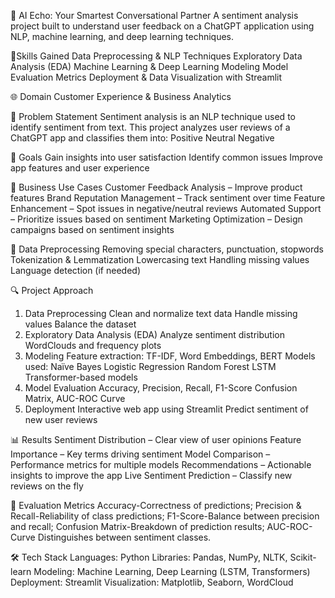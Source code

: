 🤖 AI Echo: Your Smartest Conversational Partner
A sentiment analysis project built to understand user feedback on a ChatGPT application using NLP, machine learning, and deep learning techniques.

🧠Skills Gained
Data Preprocessing & NLP Techniques
Exploratory Data Analysis (EDA)
Machine Learning & Deep Learning Modeling
Model Evaluation Metrics
Deployment & Data Visualization with Streamlit

🌐 Domain
Customer Experience & Business Analytics

📌 Problem Statement
Sentiment analysis is an NLP technique used to identify sentiment from text.
This project analyzes user reviews of a ChatGPT app and classifies them into:
Positive
Neutral
Negative

🎯 Goals
Gain insights into user satisfaction
Identify common issues
Improve app features and user experience

💼 Business Use Cases
Customer Feedback Analysis – Improve product features
Brand Reputation Management – Track sentiment over time
Feature Enhancement – Spot issues in negative/neutral reviews
Automated Support – Prioritize issues based on sentiment
Marketing Optimization – Design campaigns based on sentiment insights

🧹 Data Preprocessing
Removing special characters, punctuation, stopwords
Tokenization & Lemmatization
Lowercasing text
Handling missing values
Language detection (if needed)

🔍 Project Approach
1. Data Preprocessing
Clean and normalize text data
Handle missing values
Balance the dataset
2. Exploratory Data Analysis (EDA)
Analyze sentiment distribution
WordClouds and frequency plots
3. Modeling
Feature extraction: TF-IDF, Word Embeddings, BERT
Models used:
Naïve Bayes
Logistic Regression
Random Forest
LSTM
Transformer-based models
4. Model Evaluation
Accuracy, Precision, Recall, F1-Score
Confusion Matrix, AUC-ROC Curve
5. Deployment
Interactive web app using Streamlit
Predict sentiment of new user reviews

📊 Results
Sentiment Distribution – Clear view of user opinions
Feature Importance – Key terms driving sentiment
Model Comparison – Performance metrics for multiple models
Recommendations – Actionable insights to improve the app
Live Sentiment Prediction – Classify new reviews on the fly

🧪 Evaluation Metrics
Accuracy-Correctness of predictions;
Precision & Recall-Reliability of class predictions;
F1-Score-Balance between precision and recall;
Confusion Matrix-Breakdown of prediction results;
AUC-ROC-Curve	Distinguishes between sentiment classes.

🛠️ Tech Stack
Languages: Python
Libraries: Pandas, NumPy, NLTK, Scikit-learn
Modeling: Machine Learning, Deep Learning (LSTM, Transformers)
Deployment: Streamlit
Visualization: Matplotlib, Seaborn, WordCloud
